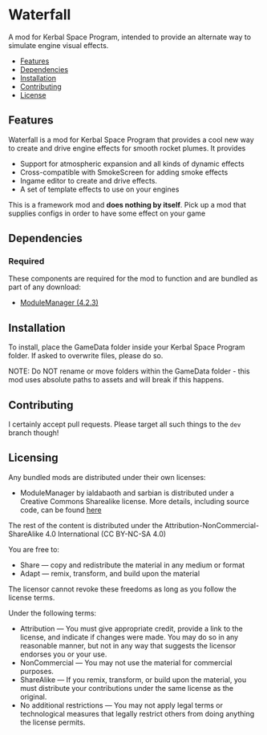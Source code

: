 # Waterfall

A mod for Kerbal Space Program, intended to provide an alternate way to simulate engine visual effects.

* [Features](#features)
* [Dependencies](#dependencies)
* [Installation](#installation)
* [Contributing](#contributing)
* [License](#licensing)

## Features

Waterfall is a mod for Kerbal Space Program that provides a cool new way to create and drive engine effects for smooth rocket plumes. It provides
* Support for atmospheric expansion and all kinds of dynamic effects
* Cross-compatible with SmokeScreen for adding smoke effects
* Ingame editor to create and drive effects. 
* A set of template effects to use on your engines 

This is a framework mod and **does nothing by itself**. Pick up a mod that supplies configs in order to have some effect on your game

## Dependencies

### Required
These components are required for the mod to function and are bundled as part of any download:
* [ModuleManager (4.2.3)](https://github.com/sarbian/ModuleManager)

## Installation

To install, place the GameData folder inside your Kerbal Space Program folder. If asked to overwrite files, please do so.

NOTE: Do NOT rename or move folders within the GameData folder - this mod uses absolute paths to assets and will break if this happens.

## Contributing

I certainly accept pull requests. Please target all such things to the `dev` branch though!

## Licensing

Any bundled mods are distributed under their own licenses:
* ModuleManager by ialdabaoth and sarbian is distributed under a Creative Commons Sharealike license. More details, including source code, can be found [here](http://forum.kerbalspaceprogram.com/threads/31342-0-20-ModuleManager-1-3-for-all-your-stock-modding-needs?p=528607&viewfull=1#post528607)


The rest of the content is distributed under the Attribution-NonCommercial-ShareAlike 4.0 International (CC BY-NC-SA 4.0)

You are free to:
- Share — copy and redistribute the material in any medium or format
- Adapt — remix, transform, and build upon the material

The licensor cannot revoke these freedoms as long as you follow the license terms.

Under the following terms:
- Attribution — You must give appropriate credit, provide a link to the license, and indicate if changes were made. You may do so in any reasonable manner, but not in any way that suggests the licensor endorses you or your use.
- NonCommercial — You may not use the material for commercial purposes.
- ShareAlike — If you remix, transform, or build upon the material, you must distribute your contributions under the same license as the original.
- No additional restrictions — You may not apply legal terms or technological measures that legally restrict others from doing anything the license permits.
